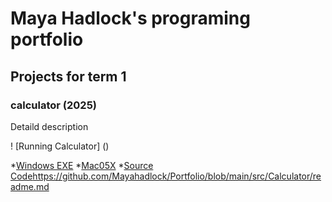 # Maya Hadlock's programing portfolio

## Projects for term 1 

### calculator (2025)

Detaild description 

! [Running Calculator] ()

*[Windows EXE]()
*[Mac05X]()
*[Source Code]()https://github.com/Mayahadlock/Portfolio/blob/main/src/Calculator/readme.md
